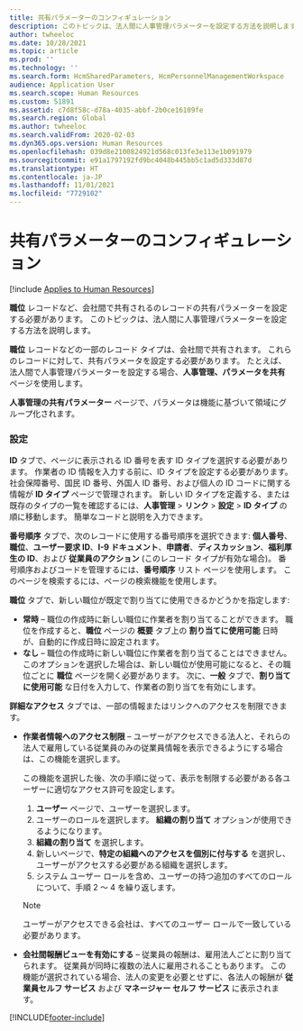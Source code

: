 ```yaml
---
title: 共有パラメーターのコンフィギュレーション
description: このトピックは、法人間に人事管理パラメーターを設定する方法を説明します。
author: twheeloc
ms.date: 10/28/2021
ms.topic: article
ms.prod: ''
ms.technology: ''
ms.search.form: HcmSharedParameters, HcmPersonnelManagementWorkspace
audience: Application User
ms.search.scope: Human Resources
ms.custom: 51891
ms.assetid: c7d8f58c-d78a-4035-abbf-2b0ce16109fe
ms.search.region: Global
ms.author: twheeloc
ms.search.validFrom: 2020-02-03
ms.dyn365.ops.version: Human Resources
ms.openlocfilehash: 039d8e2100824921d568c013fe3e113e1b091979
ms.sourcegitcommit: e91a1797192fd9bc4048b445bb5c1ad5d333d87d
ms.translationtype: HT
ms.contentlocale: ja-JP
ms.lasthandoff: 11/01/2021
ms.locfileid: "7729102"
---
```

# <a name="configure-shared-parameters"></a>共有パラメーターのコンフィギュレーション

[!include [Applies to Human Resources](../includes/applies-to-hr.md)]

**職位** レコードなど、会社間で共有されるのレコードの共有パラメーターを設定する必要があります。 このトピックは、法人間に人事管理パラメーターを設定する方法を説明します。

**職位** レコードなどの一部のレコード タイプは、会社間で共有されます。 これらのレコードに対して、共有パラメータを設定する必要があります。 たとえば、法人間で人事管理パラメーターを設定する場合、**人事管理、パラメータを共有** ページを使用します。 

**人事管理の共有パラメーター** ページで、パラメータは機能に基づいて領域にグループ化されます。 

### <a name="settings"></a>設定
**ID** タブで、ページに表示される ID 番号を表す ID タイプを選択する必要があります。 作業者の ID 情報を入力する前に、ID タイプを設定する必要があります。 社会保障番号、国民 ID 番号、外国人 ID 番号、および個人の ID コードに関する情報が **ID タイプ** ページで管理されます。 新しい ID タイプを定義する、または既存のタイプの一覧を確認するには、**人事管理** &gt; **リンク** &gt; **設定** &gt; **ID タイプ** の順に移動します。 簡単なコードと説明を入力できます。 

**番号順序** タブで、次のレコードに使用する番号順序を選択できます: **個人番号**、**職位**、**ユーザー要求 ID**、**I-9 ドキュメント**、**申請者**、**ディスカッション**、**福利厚生の ID**、および **従業員のアクション** (このレコード タイプが有効な場合)。 番号順序およびコードを管理するには、**番号順序** リスト ページを使用します。 このページを検索するには、ページの検索機能を使用します。 

**職位** タブで、新しい職位が既定で割り当てに使用できるかどうかを指定します:

- **常時** – 職位の作成時に新しい職位に作業者を割り当てることができます。 職位を作成すると、**職位** ページの **概要** タブ上の **割り当てに使用可能** 日時が、自動的に作成日時に設定されます。
- **なし** – 職位の作成時に新しい職位に作業者を割り当てることはできません。 このオプションを選択した場合は、新しい職位が使用可能になると、その職位ごとに **職位** ページを開く必要があります。 次に、**一般** タブで、**割り当てに使用可能** な日付を入力して、作業者の割り当てを有効にします。

**詳細なアクセス** タブでは、一部の情報またはリンクへのアクセスを制限できます。

- **作業者情報へのアクセス制限** – ユーザーがアクセスできる法人と、それらの法人で雇用している従業員のみの従業員情報を表示できるようにする場合は、この機能を選択します。

    この機能を選択した後、次の手順に従って、表示を制限する必要がある各ユーザーに適切なアクセス許可を設定します。

    1. **ユーザー** ページで、ユーザーを選択します。
    1. ユーザーのロールを選択します。 **組織の割り当て** オプションが使用できるようになります。
    1. **組織の割り当て** を選択します。
    1. 新しいページで、**特定の組織へのアクセスを個別に付与する** を選択し、ユーザーがアクセスする必要がある組織を選択します。
    1. システム ユーザー ロールを含め、ユーザーの持つ追加のすべてのロールについて、手順 2 ～ 4 を繰り返します。

    > [!NOTE]
    > ユーザーがアクセスできる会社は、すべてのユーザー ロールで一致している必要があります。

- **会社間報酬ビューを有効にする** – 従業員の報酬は、雇用法人ごとに割り当てられます。 従業員が同時に複数の法人に雇用されることもあります。 この機能が選択されている場合、法人の変更を必要とせずに、各法人の報酬が **従業員セルフ サービス** および **マネージャー セルフ サービス** に表示されます。 

[!INCLUDE[footer-include](../includes/footer-banner.md)]
